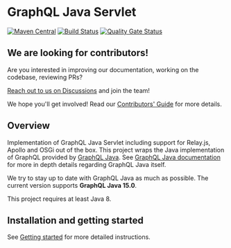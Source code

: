 # GraphQL Java Servlet
[![Maven Central](https://maven-badges.herokuapp.com/maven-central/com.graphql-java-kickstart/graphql-java-servlet/badge.svg?service=github)](https://maven-badges.herokuapp.com/maven-central/com.graphql-java-kickstart/graphql-java-servlet)
[![Build Status](https://github.com/graphql-java-kickstart/graphql-java-servlet/workflows/Publish%20snapshot/badge.svg)](https://github.com/graphql-java-kickstart/graphql-java-servlet/actions?query=workflow%3A%22Publish+snapshot%22)
[![Quality Gate Status](https://sonarcloud.io/api/project_badges/measure?project=graphql-java-kickstart_graphql-java-servlet&metric=alert_status)](https://sonarcloud.io/dashboard?id=graphql-java-kickstart_graphql-java-servlet)

## We are looking for contributors!
Are you interested in improving our documentation, working on the codebase, reviewing PRs?

[Reach out to us on Discussions](https://github.com/graphql-java-kickstart/graphql-java-servlet/discussions) and join the team!

We hope you'll get involved! Read our [Contributors' Guide](CONTRIBUTING.md) for more details.

## Overview
Implementation of GraphQL Java Servlet including support for Relay.js, Apollo and OSGi out of the box.
This project wraps the Java implementation of GraphQL provided by [GraphQL Java](https://www.graphql-java.com).
See [GraphQL Java documentation](https://www.graphql-java.com/documentation/latest/) for more in depth details
regarding GraphQL Java itself. 

We try to stay up to date with GraphQL Java as much as possible. The current version supports
 **GraphQL Java 15.0**.
 
This project requires at least Java 8.

## Installation and getting started

See [Getting started](https://www.graphql-java-kickstart.com/servlet/getting-started/) for more
detailed instructions.
